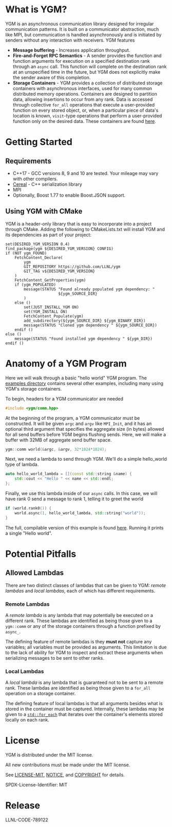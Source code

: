 # What is YGM?

YGM is an asynchronous communication library designed for irregular communication patterns. It is built on a
communicator abstraction, much like MPI, but communication is handled asynchronously and is initiated by senders without
any interaction with receivers. YGM features
* **Message buffering** - Increases application throughput.
* **Fire-and-Forget RPC Semantics** - A sender provides the function and function arguments for execution on a specified
  destination rank through an `async` call. This function will complete on the destination rank at an unspecified time
  in the future, but YGM does not explicitly make the sender aware of this completion.
* **Storage Containers** - YGM provides a collection of distributed storage containers with asynchronous
  interfaces, used for many common distributed memory operations. Containers are designed to partition data, allowing
insertions to occur from any rank. Data is accessed through collective `for_all` operations that execute a user-provided
function on every stored object, or, when a particular piece of data's location is known, `visit`-type operations that
perform a user-provided function only on the desired data. These containers are found
[here](/include/ygm/container/).

# Getting Started

## Requirements
* C++17 - GCC versions 8, 9 and 10 are tested. Your mileage may vary with other compilers.
* [Cereal](https://github.com/USCiLab/cereal) - C++ serialization library
* MPI
* Optionally, Boost 1.77 to enable Boost.JSON support.  


## Using YGM with CMake
YGM is a header-only library that is easy to incorporate into a project through CMake. Adding the following to
CMakeLists.txt will install YGM and its dependencies as part of your project:
```
set(DESIRED_YGM_VERSION 0.4)
find_package(ygm ${DESIRED_YGM_VERSION} CONFIG)
if (NOT ygm_FOUND)
    FetchContent_Declare(
        ygm
        GIT_REPOSITORY https://github.com/LLNL/ygm
        GIT_TAG v${DESIRED_YGM_VERSION}
    )
    FetchContent_GetProperties(ygm)
    if (ygm_POPULATED)
        message(STATUS "Found already populated ygm dependency: "
                       ${ygm_SOURCE_DIR}
        )
    else ()
        set(JUST_INSTALL_YGM ON)
        set(YGM_INSTALL ON)
        FetchContent_Populate(ygm)
        add_subdirectory(${ygm_SOURCE_DIR} ${ygm_BINARY_DIR})
        message(STATUS "Cloned ygm dependency " ${ygm_SOURCE_DIR})
    endif ()
else ()
    message(STATUS "Found installed ygm dependency " ${ygm_DIR})
endif ()
```

# Anatomy of a YGM Program
Here we will walk through a basic "hello world" YGM program. The [examples directory](/examples/) contains several other
examples, including many using YGM's storage containers.

To begin, headers for a YGM communicator are needed
``` C++
#include <ygm/comm.hpp>
```

At the beginning of the program, a YGM communicator must be constructed. It will be given `argc` and `argv` like
`MPI_Init`, and it has an optional third argument that specifies the aggregate size (in bytes) allowed for all send
buffers before YGM begins flushing sends. Here, we will make a buffer with 32MB of aggregate send buffer space.
``` C++
ygm::comm world(&argc, &argv, 32*1024*1024);
```

Next, we need a lambda to send through YGM. We'll do a simple hello\_world type of lambda.
``` C++
auto hello_world_lambda = [](const std::string &name) {
	std::cout << "Hello " << name << std::endl;
};
```

Finally, we use this lambda inside of our `async` calls. In this case, we will have rank 0 send a message to rank 1,
telling it to greet the world
``` C++
if (world.rank0()) {
	world.async(1, hello_world_lambda, std::string("world"));
}
```

The full, compilable version of this example is found [here](/examples/hello_world.cpp). Running it prints a single
"Hello world".

# Potential Pitfalls

## Allowed Lambdas
There are two distinct classes of lambdas that can be given to YGM: *remote lambdas* and *local lambdas*, each of which
has different requirements.

### Remote Lambdas
A *remote lambda* is any lambda that may potentially be executed on a different rank. These lambdas are identified as
being those given to a `ygm::comm` or any of the storage containers through a function prefixed by `async_`.

The defining feature of remote lambdas is they **must not** capture any variables; all variables must be provided as
arguments. This limitation is due to the lack of
ability for YGM to inspect and extract these arguments when serializing messages to be sent to other ranks.

### Local Lambdas
A *local lambda* is any lambda that is guaranteed not to be sent to a remote rank. These lambdas are identified as being
those given to a `for_all` operation on a storage container.

The defining feature of local lambdas is that all arguments besides what is stored in the container must be captured.
Internally, these lambdas may be given to a [`std::for_each`](https://en.cppreference.com/w/cpp/algorithm/for_each) that
iterates over the container's elements stored locally on each rank.

# License
YGM is distributed under the MIT license.

All new contributions must be made under the MIT license.

See [LICENSE-MIT](LICENSE-MIT), [NOTICE](NOTICE), and [COPYRIGHT](COPYRIGHT) for
details.

SPDX-License-Identifier: MIT

# Release
LLNL-CODE-789122
